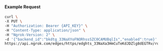 <!-- Code generated for API Clients. DO NOT EDIT. -->

#### Example Request

```bash
curl \
-X PUT \
-H "Authorization: Bearer {API_KEY}" \
-H "Content-Type: application/json" \
-H "Ngrok-Version: 2" \
-d '{"backend_id":"bkdtg_33NaXYoFNORhssSZC0CAMUBqlIs","enabled":true}' \
https://api.ngrok.com/edges/https/edghts_33NaXa3HmCuTeKdJDZlg8dEGTRv/routes/edghtsrt_33NaXYQjBt6wsOIaOkceaMxaXRz/backend
```
